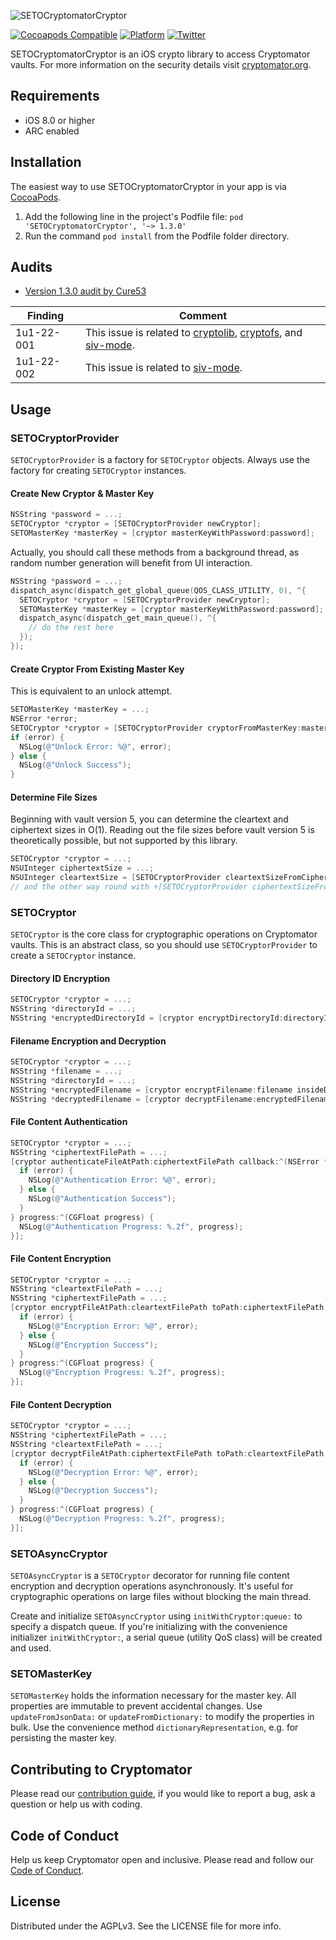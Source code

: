 ![SETOCryptomatorCryptor](SETOCryptomatorCryptor.png)

[![Cocoapods Compatible](https://img.shields.io/cocoapods/v/SETOCryptomatorCryptor.svg)](https://img.shields.io/cocoapods/v/SETOCryptomatorCryptor.svg)
[![Platform](https://img.shields.io/cocoapods/p/SETOCryptomatorCryptor.svg?style=flat)](http://cocoadocs.org/docsets/SETOCryptomatorCryptor)
[![Twitter](https://img.shields.io/badge/twitter-@Cryptomator-blue.svg?style=flat)](http://twitter.com/Cryptomator)

SETOCryptomatorCryptor is an iOS crypto library to access Cryptomator vaults. For more information on the security details visit [cryptomator.org](https://cryptomator.org/architecture/).

## Requirements

* iOS 8.0 or higher
* ARC enabled

## Installation

The easiest way to use SETOCryptomatorCryptor in your app is via [CocoaPods](http://cocoapods.org/ "CocoaPods").

1. Add the following line in the project's Podfile file: `pod 'SETOCryptomatorCryptor', '~> 1.3.0'`
2. Run the command `pod install` from the Podfile folder directory.

## Audits

- [Version 1.3.0 audit by Cure53](https://cryptomator.org/audits/2017-11-27%20crypto%20cure53.pdf)

| Finding | Comment |
|---|---|
| 1u1-22-001 | This issue is related to [cryptolib](https://github.com/cryptomator/cryptolib/), [cryptofs](https://github.com/cryptomator/cryptofs/), and [siv-mode](https://github.com/cryptomator/siv-mode/). |
| 1u1-22-002 | This issue is related to [siv-mode](https://github.com/cryptomator/siv-mode/). |

## Usage

### SETOCryptorProvider

`SETOCryptorProvider` is a factory for `SETOCryptor` objects. Always use the factory for creating `SETOCryptor` instances.

#### Create New Cryptor & Master Key

```objective-c
NSString *password = ...;
SETOCryptor *cryptor = [SETOCryptorProvider newCryptor];
SETOMasterKey *masterKey = [cryptor masterKeyWithPassword:password];
```

Actually, you should call these methods from a background thread, as random number generation will benefit from UI interaction.

```objective-c
NSString *password = ...;
dispatch_async(dispatch_get_global_queue(QOS_CLASS_UTILITY, 0), ^{
  SETOCryptor *cryptor = [SETOCryptorProvider newCryptor];
  SETOMasterKey *masterKey = [cryptor masterKeyWithPassword:password];
  dispatch_async(dispatch_get_main_queue(), ^{
    // do the rest here
  });
});
```

#### Create Cryptor From Existing Master Key

This is equivalent to an unlock attempt.

```objective-c
SETOMasterKey *masterKey = ...;
NSError *error;
SETOCryptor *cryptor = [SETOCryptorProvider cryptorFromMasterKey:masterKey withPassword:password error:&error];
if (error) {
  NSLog(@"Unlock Error: %@", error);
} else {
  NSLog(@"Unlock Success");
}
```

#### Determine File Sizes

Beginning with vault version 5, you can determine the cleartext and ciphertext sizes in O(1). Reading out the file sizes before vault version 5 is theoretically possible, but not supported by this library.

```objective-c
SETOCryptor *cryptor = ...;
NSUInteger ciphertextSize = ...;
NSUInteger cleartextSize = [SETOCryptorProvider cleartextSizeFromCiphertextSize:ciphertextSize withCryptor:cryptor];
// and the other way round with +[SETOCryptorProvider ciphertextSizeFromCleartextSize:withCryptor:]
```

### SETOCryptor

`SETOCryptor` is the core class for cryptographic operations on Cryptomator vaults. This is an abstract class, so you should use `SETOCryptorProvider` to create a `SETOCryptor` instance.

#### Directory ID Encryption

```objective-c
SETOCryptor *cryptor = ...;
NSString *directoryId = ...;
NSString *encryptedDirectoryId = [cryptor encryptDirectoryId:directoryId];
```

#### Filename Encryption and Decryption

```objective-c
SETOCryptor *cryptor = ...;
NSString *filename = ...;
NSString *directoryId = ...;
NSString *encryptedFilename = [cryptor encryptFilename:filename insideDirectoryWithId:directoryId];
NSString *decryptedFilename = [cryptor decryptFilename:encryptedFilename insideDirectoryWithId:directoryId];
```

#### File Content Authentication

```objective-c
SETOCryptor *cryptor = ...;
NSString *ciphertextFilePath = ...;
[cryptor authenticateFileAtPath:ciphertextFilePath callback:^(NSError *error) {
  if (error) {
    NSLog(@"Authentication Error: %@", error);
  } else {
    NSLog(@"Authentication Success");
  }
} progress:^(CGFloat progress) {
  NSLog(@"Authentication Progress: %.2f", progress);
}];
```

#### File Content Encryption

```objective-c
SETOCryptor *cryptor = ...;
NSString *cleartextFilePath = ...;
NSString *ciphertextFilePath = ...;
[cryptor encryptFileAtPath:cleartextFilePath toPath:ciphertextFilePath callback:^(NSError *error) {
  if (error) {
    NSLog(@"Encryption Error: %@", error);
  } else {
    NSLog(@"Encryption Success");
  }
} progress:^(CGFloat progress) {
  NSLog(@"Encryption Progress: %.2f", progress);
}];
```

#### File Content Decryption

```objective-c
SETOCryptor *cryptor = ...;
NSString *ciphertextFilePath = ...;
NSString *cleartextFilePath = ...;
[cryptor decryptFileAtPath:ciphertextFilePath toPath:cleartextFilePath callback:^(NSError *error) {
  if (error) {
    NSLog(@"Decryption Error: %@", error);
  } else {
    NSLog(@"Decryption Success");
  }
} progress:^(CGFloat progress) {
  NSLog(@"Decryption Progress: %.2f", progress);
}];
```

### SETOAsyncCryptor

`SETOAsyncCryptor` is a `SETOCryptor` decorator for running file content encryption and decryption operations asynchronously. It's useful for cryptographic operations on large files without blocking the main thread.

Create and initialize `SETOAsyncCryptor` using `initWithCryptor:queue:` to specify a dispatch queue. If you're initializing with the convenience initializer `initWithCryptor:`, a serial queue (utility QoS class) will be created and used.

### SETOMasterKey

`SETOMasterKey` holds the information necessary for the master key. All properties are immutable to prevent accidental changes. Use `updateFromJsonData:` or `updateFromDictionary:` to modify the properties in bulk. Use the convenience method `dictionaryRepresentation`, e.g. for persisting the master key.

## Contributing to Cryptomator

Please read our [contribution guide](https://github.com/cryptomator/cryptomator-objc-cryptor/blob/master/CONTRIBUTING.md), if you would like to report a bug, ask a question or help us with coding.

## Code of Conduct

Help us keep Cryptomator open and inclusive. Please read and follow our [Code of Conduct](https://github.com/cryptomator/cryptomator-objc-cryptor/blob/master/CODE_OF_CONDUCT.md).

## License

Distributed under the AGPLv3. See the LICENSE file for more info.
